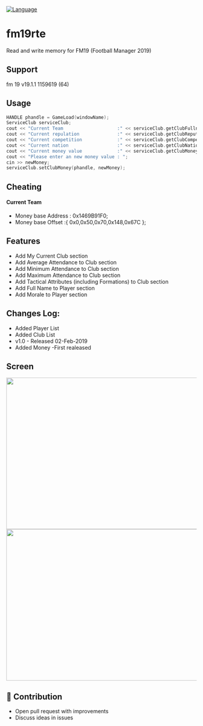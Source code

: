 
[![Language](https://img.shields.io/badge/language-C++-blue.svg)](https://isocpp.org/)

# fm19rte

Read and write memory for FM19 (Football Manager 2019)


## Support
fm 19 v19.1.1 1159619 (64)

## Usage
```c++
HANDLE phandle = GameLoad(windowName);
ServiceClub serviceClub;
cout << "Current Team                    :" << serviceClub.getClubFullname(phandle) << endl;
cout << "Current repulation              :" << serviceClub.getClubReputation(phandle) << endl;
cout << "Current competition             :" << serviceClub.getClubCompetition(phandle) << endl;
cout << "Current nation                  :" << serviceClub.getClubNation(phandle) << endl;
cout << "Current money value             :" << serviceClub.getClubMoney(phandle) << endl;
cout << "Please enter an new money value : ";
cin >> newMoney;
serviceClub.setClubMoney(phandle, newMoney);
```

## Cheating
#### Current Team
- Money base Address : 0x1469B91F0;
- Money base Offset  :{ 0x0,0x50,0x70,0x148,0x67C };


## Features

  - Add My Current Club section
  - Add Average Attendance to Club section
  - Add Minimum Attendance to Club section
  - Add Maximum Attendance to Club section
  - Add Tactical Attributes (including Formations) to Club section
  - Add Full Name to Player section
  - Add Morale to Player section


##  Changes Log:
  - Added Player List
  - Added Club List
  - v1.0 - Released 02-Feb-2019 
  - Added Money
  -First realeased

## Screen 
<img src="https://raw.githubusercontent.com/ug-code/fm19RTE/master/Resource/basic.JPG?" width="800" height="400"/>
<img src="https://raw.githubusercontent.com/ug-code/fm19RTE/master/Resource/playerList.JPG?" width="800" height="400"/>

## 🙌 Contribution

- Open pull request with improvements
- Discuss ideas in issues


